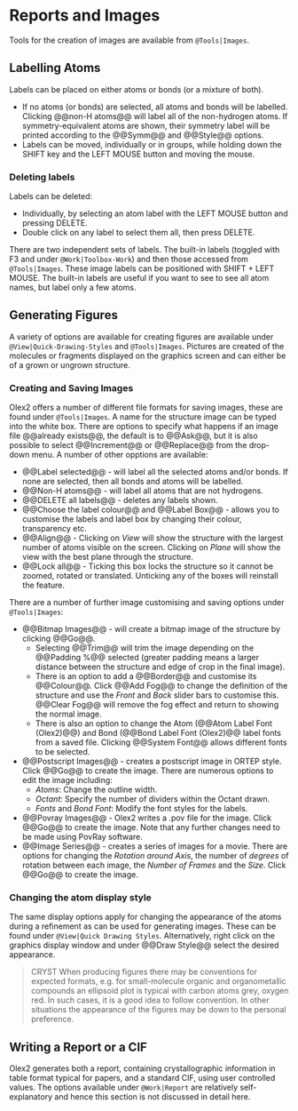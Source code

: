 # Reports and Images

Tools for the creation of images are available from `@Tools|Images`.

## Labelling Atoms
Labels can be placed on either atoms or bonds (or a mixture of both).

- If no atoms (or bonds) are selected, all atoms and bonds will be labelled. Clicking @@non-H atoms@@ will label all of the non-hydrogen atoms. If symmetry-equivalent atoms are shown, their symmetry label will be printed according to the @@Symm@@ and @@Style@@ options. 
- Labels can be moved, individually or in groups, while holding down the SHIFT key and the LEFT MOUSE button and moving the mouse.

### Deleting labels
Labels can be deleted:

- Individually, by selecting an atom label with the LEFT MOUSE button and pressing DELETE.
- Double click on any label to select them all, then press DELETE.

There are two independent sets of labels. The built-in labels (toggled with F3 and under `@Work|Toolbox-Work`) and then those accessed from `@Tools|Images`. These image labels can be positioned with SHIFT + LEFT MOUSE. The built-in labels are useful if you want to see to see all atom names, but label only a few atoms.

## Generating Figures
A variety of options are available for creating figures are available under `@View|Quick-Drawing-Styles` and `@Tools|Images`. Pictures are created of the molecules or fragments displayed on the graphics screen and can either be of a grown or ungrown structure.

### Creating and Saving Images
Olex2 offers a number of different file formats for saving images, these are found under `@Tools|Images`. A name for the structure image can be typed into the white box. There are options to specify what happens if an image file @@already exists@@, the default is to @@Ask@@, but it is also possible to select @@Increment@@ or @@Replace@@ from the drop-down menu. A number of other opptions are available:

- @@Label selected@@ - will label all the selected atoms and/or bonds. If none are selected, then all bonds and atoms will be labelled.
- @@Non-H atoms@@ - will label all atoms that are not hydrogens.
- @@DELETE all labels@@ - deletes any labels shown.
- @@Choose the label colour@@ and @@Label Box@@ - allows you to customise the labels and label box by changing their colour, transparency etc. 
- @@Align@@ - Clicking on *View* will show the structure with the largest number of atoms visible on the screen. Clicking on *Plane* will show the view with the best plane through the structure. 
- @@Lock all@@ - Ticking this box locks the structure so it cannot be zoomed, rotated or translated. Unticking any of the boxes will reinstall the feature.

There are a number of further image customising and saving options under `@Tools|Images`:

- @@Bitmap Images@@ - will create a bitmap image of the structure by clicking @@Go@@. 
	- Selecting @@Trim@@ will trim the image depending on the @@Padding %@@ selected (greater padding means a larger distance between the structure and edge of crop in the final image). 
	- There is an option to add a @@Border@@ and customise its @@Colour@@. Click @@Add Fog@@ to change the definition of the structure and use the *Front* and *Back* slider bars to customise this. @@Clear Fog@@ will remove the fog effect and return to showing the normal image. 
	- There is also an option to change the Atom (@@Atom Label Font (Olex2)@@) and Bond (@@Bond Label Font (Olex2)@@ label fonts from a saved file. Clicking @@System Font@@ allows different fonts to be selected.
- @@Postscript Images@@ - creates a postscript image in ORTEP style. Click @@Go@@ to create the image. There are numerous options to edit the image including:
	- *Atoms*: Change the outline width.
	- *Octant*: Specify the number of dividers within the Octant drawn.
	- *Fonts* and *Bond Font*: Modify the font styles for the labels.
- @@Povray Images@@ - Olex2 writes a .pov file for the image. Click @@Go@@ to create the image. Note that any further changes need to be made using PovRay software.
- @@Image Series@@ - creates a series of images for a movie. There are options for changing the *Rotation around Axis*, the number of *degrees* of rotation between each image, the *Number of Frames* and the *Size*. Click @@Go@@ to create the image.

### Changing the atom display style
The same display options apply for changing the appearance of the atoms during a refinement as can be used for generating images. These can be found under `@View|Quick Drawing Styles`. Alternatively, right click on the graphics display window and under @@Draw Style@@ select the desired appearance. 

>CRYST When producing figures there may be conventions for expected formats, e.g. for small-molecule organic and organometallic compounds an ellipsoid plot is typical with carbon atoms grey, oxygen red. In such cases, it is a good idea to follow convention. In other situations the appearance of the figures may be down to the personal preference.

## Writing a Report or a CIF
Olex2 generates both a report, containing crystallographic information in table format typical for papers, and a standard CIF, using user controlled values. The options available under `@Work|Report` are relatively self-explanatory and hence this section is not discussed in detail here.
